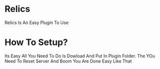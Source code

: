 # Relics
Relics Is An Easy Plugin To Use
# How To Setup?
Its Easy All You Need To Do Is Dowload And Put In Plugin Folder.
The YOu Need To Reset Server And Boom You Are Done Easy Like That
